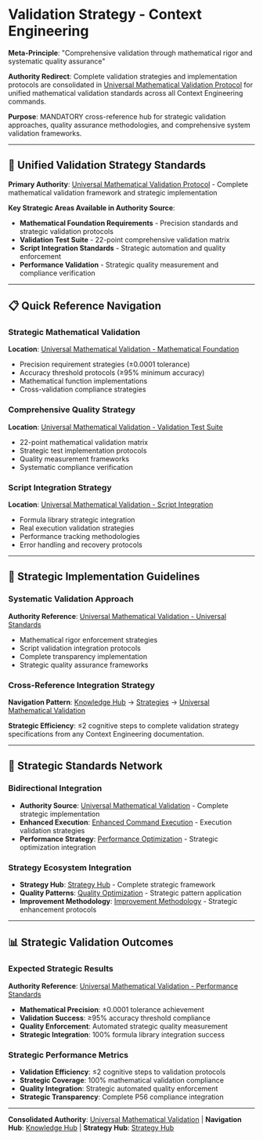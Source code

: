 # Validation Strategy - Context Engineering

**Meta-Principle**: "Comprehensive validation through mathematical rigor and systematic quality assurance"

**Authority Redirect**: Complete validation strategies and implementation protocols are consolidated in [Universal Mathematical Validation Protocol](../protocols/universal-mathematical-validation-protocol.md) for unified mathematical validation standards across all Context Engineering commands.

**Purpose**: MANDATORY cross-reference hub for strategic validation approaches, quality assurance methodologies, and comprehensive system validation frameworks.

---

## 🔗 **Unified Validation Strategy Standards**

**Primary Authority**: [Universal Mathematical Validation Protocol](../protocols/universal-mathematical-validation-protocol.md) - Complete mathematical validation framework and strategic implementation

**Key Strategic Areas Available in Authority Source**:
- **Mathematical Foundation Requirements** - Precision standards and strategic validation protocols
- **Validation Test Suite** - 22-point comprehensive validation matrix
- **Script Integration Standards** - Strategic automation and quality enforcement
- **Performance Validation** - Strategic quality measurement and compliance verification

---

## 📋 **Quick Reference Navigation**

### **Strategic Mathematical Validation**
**Location**: [Universal Mathematical Validation - Mathematical Foundation](../protocols/universal-mathematical-validation-protocol.md#mathematical-foundation-requirements)
- Precision requirement strategies (±0.0001 tolerance)
- Accuracy threshold protocols (≥95% minimum accuracy)
- Mathematical function implementations
- Cross-validation compliance strategies

### **Comprehensive Quality Strategy**
**Location**: [Universal Mathematical Validation - Validation Test Suite](../protocols/universal-mathematical-validation-protocol.md#validation-test-suite)
- 22-point mathematical validation matrix
- Strategic test implementation protocols
- Quality measurement frameworks
- Systematic compliance verification

### **Script Integration Strategy**
**Location**: [Universal Mathematical Validation - Script Integration](../protocols/universal-mathematical-validation-protocol.md#script-integration-requirements)
- Formula library strategic integration
- Real execution validation strategies
- Performance tracking methodologies
- Error handling and recovery protocols

---

## 🎯 **Strategic Implementation Guidelines**

### **Systematic Validation Approach**
**Authority Reference**: [Universal Mathematical Validation - Universal Standards](../protocols/universal-mathematical-validation-protocol.md#universal-mathematical-standards)
- Mathematical rigor enforcement strategies
- Script validation integration protocols
- Complete transparency implementation
- Strategic quality assurance frameworks

### **Cross-Reference Integration Strategy**
**Navigation Pattern**: [Knowledge Hub](../README.md) → [Strategies](../README.md#strategies--optimization) → [Universal Mathematical Validation](../protocols/universal-mathematical-validation-protocol.md)

**Strategic Efficiency**: ≤2 cognitive steps to complete validation strategy specifications from any Context Engineering documentation.

---

## 🔧 **Strategic Standards Network**

### **Bidirectional Integration**
- **Authority Source**: [Universal Mathematical Validation](../protocols/universal-mathematical-validation-protocol.md) - Complete strategic implementation
- **Enhanced Execution**: [Enhanced Command Execution](../technical/enhanced-command-execution.md) - Execution validation strategies
- **Performance Strategy**: [Performance Optimization](./PERFORMANCE_OPTIMIZATION.md) - Strategic optimization integration

### **Strategy Ecosystem Integration**
- **Strategy Hub**: [Strategy Hub](./README.md) - Complete strategic framework
- **Quality Patterns**: [Quality Optimization](../patterns/quality-optimization-application.md) - Strategic pattern application
- **Improvement Methodology**: [Improvement Methodology](../patterns/improvement-methodology-pattern.md) - Strategic enhancement protocols

---

## 📊 **Strategic Validation Outcomes**

### **Expected Strategic Results**
**Authority Reference**: [Universal Mathematical Validation - Performance Standards](../protocols/universal-mathematical-validation-protocol.md)
- **Mathematical Precision**: ±0.0001 tolerance achievement
- **Validation Success**: ≥95% accuracy threshold compliance
- **Quality Enforcement**: Automated strategic quality measurement
- **Strategic Integration**: 100% formula library integration success

### **Strategic Performance Metrics**
- **Validation Efficiency**: ≤2 cognitive steps to validation protocols
- **Strategic Coverage**: 100% mathematical validation compliance
- **Quality Integration**: Strategic automated quality enforcement
- **Strategic Transparency**: Complete P56 compliance integration

---

**Consolidated Authority**: [Universal Mathematical Validation](../protocols/universal-mathematical-validation-protocol.md) | **Navigation Hub**: [Knowledge Hub](../README.md) | **Strategy Hub**: [Strategy Hub](./README.md)